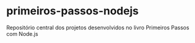 # primeiros-passos-nodejs
Repositório central dos projetos desenvolvidos no livro Primeiros Passos com Node.js
